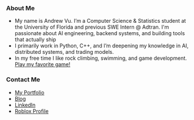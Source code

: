### About Me
- My name is Andrew Vu. I’m a Computer Science & Statistics student at the University of Florida and previous SWE Intern @ Adtran. I'm passionate about AI engineering, backend systems, and building tools that actually ship
- I primarily work in Python, C++, and I’m deepening my knowledge in AI, distributed systems, and trading models.
- In my free time I like rock climbing, swimming, and game development. [Play my favorite game!](https://www.roblox.com/games/9264596435/Idle-Heroes-Simulator)

### Contact Me
- [My Portfolio](https://andrewvu.me/)
- [Blog](https://adv-andrew.github.io/andrewvu.io/)
- [LinkedIn](https://www.linkedin.com/in/adv-andrew-d-vu/)
- [Roblox Profile](https://www.roblox.com/users/96753261/profile)
